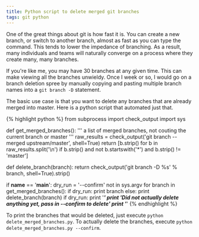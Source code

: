 ```yaml
---
title: Python script to delete merged git branches
tags: git python
---
```


One of the great things about git is how fast it is. You can create a new branch, or switch to another branch, almost as fast as you can type the command. This tends to lower the impedance of branching. As a result, many individuals and teams will naturally converge on a process where they create many, many branches.

If you're like me, you may have 30 branches at any given time. This can make viewing all the branches unwieldy. Once I week or so, I would go on a branch deletion spree by manually copying and pasting multiple branch names into a `git branch -D` statement.

The basic use case is that you want to delete any branches that are already merged into master. Here is a python script that automated just that.

{% highlight python %}
from subprocess import check_output
import sys


def get_merged_branches():
    ''' a list of merged branches, not couting the current branch or master '''
    raw_results = check_output('git branch --merged upstream/master', shell=True)
    return [b.strip() for b in raw_results.split('\n')
        if b.strip() and not b.startswith('*') and b.strip() != 'master']


def delete_branch(branch):
    return check_output('git branch -D %s' % branch, shell=True).strip()


if __name__ == '__main__':
    dry_run = '--confirm' not in sys.argv
    for branch in get_merged_branches():
        if dry_run:
            print branch
        else:
            print delete_branch(branch)
    if dry_run:
        print '*****************************************************************'
        print 'Did not actually delete anything yet, pass in --confirm to delete'
        print '*****************************************************************'
{% endhighlight %}

To print the branches that would be deleted, just execute `python delete_merged_branches.py`. To actually delete the branches, execute `python delete_merged_branches.py --confirm`.
